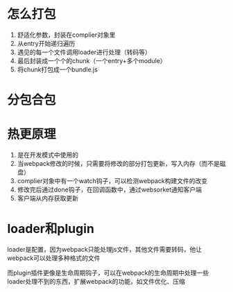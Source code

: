 # 怎么打包

1. 舒适化参数，封装在complier对象里
2. 从entry开始递归遍历
3. 遇见的每一个文件调用loader进行处理（转码等）
4. 最后封装成一个个的chunk（一个entry+多个module）
5. 将chunk打包成一个bundle.js

# 分包合包

# 热更原理

1. 是在开发模式中使用的
2. 当webpack修改的时候，只需要将修改的部分打包更新，写入内存（而不是磁盘）
3. complier对象中有一个watch钩子，可以检测webpack构建文件的改变
4. 修改完后通过done钩子，在回调函数中，通过websorket通知客户端
5. 客户端从内存获取更新

# loader和plugin

loader是配置，因为webpack只能处理js文件，其他文件需要转码，他让webpack可以处理多种格式的文件

而plugin插件更像是生命周期钩子，可以在webpack的生命周期中处理一些loader处理不到的东西，扩展webpack的功能，如文件优化、压缩
